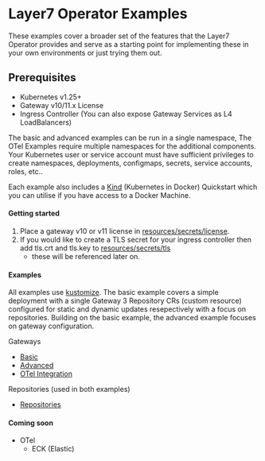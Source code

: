 # Layer7 Operator Examples
These examples cover a broader set of the features that the Layer7 Operator provides and serve as a starting point for implementing these in your own environments or just trying them out.

## Prerequisites
- Kubernetes v1.25+
- Gateway v10/11.x License
- Ingress Controller (You can also expose Gateway Services as L4 LoadBalancers)

The basic and advanced examples can be run in a single namespace, The OTel Examples require multiple namespaces for the additional components. Your Kubernetes user or service account must have sufficient privileges to create namespaces, deployments, configmaps, secrets, service accounts, roles, etc..

Each example also includes a [Kind](https://kind.sigs.k8s.io/) (Kubernetes in Docker) Quickstart which you can utilise if you have access to a Docker Machine.

#### Getting started
1. Place a gateway v10 or v11 license in [resources/secrets/license](./resources/secrets/license).
2. If you would like to create a TLS secret for your ingress controller then add tls.crt and tls.key to [resources/secrets/tls](./resources/secrets/tls)
    - these will be referenced later on.

#### Examples
All examples use [kustomize](https://kustomize.io/). The basic example covers a simple deployment with a single Gateway 3 Repository CRs (custom resource) configured for static and dynamic updates resepectively with a focus on repositories. Building on the basic example, the advanced example focuses on gateway configuration.

Gateways
- [Basic](./basic)
- [Advanced](./advanced)
- [OTel Integration](./otel-gateway)

Repositories (used in both examples)
- [Repositories](./repositories/)

#### Coming soon
- OTel
  - ECK (Elastic)